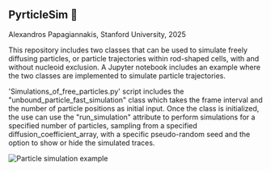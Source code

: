 ## PyrticleSim :8ball: ##

Alexandros Papagiannakis, Stanford University, 2025

This repository includes two classes that can be used to simulate freely diffusing particles, or particle trajectories within rod-shaped cells, with and without nucleoid exclusion.
A Jupyter notebook includes an example where the two classes are implemented to simulate particle trajectories.

'Simulations_of_free_particles.py' script includes the "unbound_particle_fast_simulation" class which takes the frame interval and the number of particle positions as initial input.
Once the class is initialized, the use can use the "run_simulation" attribute to perform simulations for a specified number of particles, sampling from a specified diffusion_coefficient_array, with a specific pseudo-random seed and the option to show or hide the simulated traces. 


![Particle simulation example](https://github.com/alexSysBio/PyrticleSim/blob/main/Example_maps_movie_nucleoid_confinement_short.gif)
